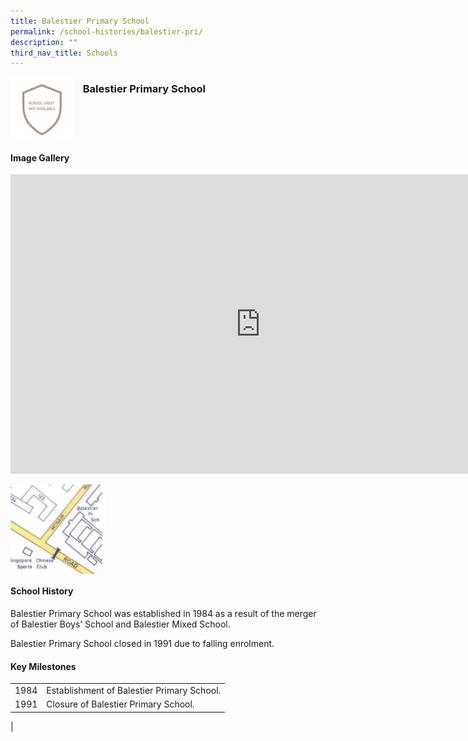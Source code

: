```yaml
---
title: Balestier Primary School
permalink: /school-histories/balestier-pri/
description: ""
third_nav_title: Schools
---
```

<img align="left" style="width:20%;margin-right:15px;" src="/images/bps1.jpg">

### **Balestier Primary School**
<br clear="left">

#### **Image Gallery**
<iframe allowfullscreen="true" height="479" width="800" frameborder="0" src="https://docs.google.com/presentation/d/e/2PACX-1vSMsUxykryoEUmzj6kwB3hra6xoxVg5GA4ndo__imQhrraDWAypgHPg0T26OL99s59eqZ2_IlC9m60z/embed?start=false&amp;loop=true&amp;delayms=5000"></iframe>
<p><a href="https://d1yxymztqoj7qn.amplifyapp.com/images/bps2.jpg">  
<img align="left" style="width:30%;margin-right:15px;" src="/images/bps2.jpg">
</a></p>

<br clear="left">

#### **School History**
Balestier Primary School was established in 1984 as a result of the merger of Balestier Boys’ School and Balestier Mixed School.  
  
Balestier Primary School closed in 1991 due to falling enrolment.

#### **Key Milestones**

|  |  |
|:---:|---|
| 1984 | Establishment of Balestier Primary School. |
| 1991 | Closure of Balestier Primary School. |
|